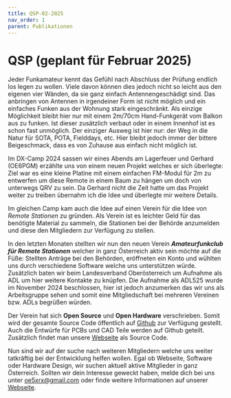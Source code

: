 ```yaml
---
title: QSP-02-2025
nav_order: 1
parent: Publikationen
---
```


# QSP (geplant für Februar 2025)

Jeder Funkamateur kennt das Gefühl nach Abschluss der Prüfung endlich los legen zu wollen.
Viele davon können dies jedoch nicht so leicht aus den eigenen vier Wänden, da sie ganz einfach Antennengeschädigt sind.
Das anbringen von Antennen in irgendeiner Form ist nicht möglich und ein einfaches Funken aus der Wohnung stark eingeschränkt.
Als einzige Möglichkeit bleibt hier nur mit einem 2m/70cm Hand-Funkgerät vom Balkon aus zu funken. Ist dieser zusätzlich verbaut oder in einem Innenhof ist es schon fast unmöglich.
Der einziger Ausweg ist hier nur: der Weg in die Natur für SOTA, POTA, Fielddays, etc. Hier bleibt jedoch immer der bittere Beigeschmack, dass es von Zuhause aus einfach nicht möglich ist.

Im DX-Camp 2024 sassen wir eines Abends am Lagerfeuer und Gerhard (OE6PGM) erzählte uns von einem neuen Projekt welches er sich überlegte:
Ziel war es eine kleine Platine mit einem einfachen FM-Modul für 2m zu entwerfen um diese Remote in einem Baum zu hängen um doch von unterwegs QRV zu sein.
Da Gerhard nicht die Zeit hatte um das Projekt weiter zu treiben übernahm ich die Idee und überlegte mir weitere Details.

Im gleichen Camp kam auch die Idee auf einen Verein für die Idee von *Remote Stationen* zu gründen.
Als Verein ist es leichter Geld für das benötigte Material zu sammeln, die Stationen bei der Behörde anzumelden und diese den Mitgliedern zur Verfügung zu stellen.

In den letzten Monaten stellten wir nun den neuen Verein ***Amateurfunkclub für Remote Stationen*** welcher in ganz Österreich aktiv sein möchte auf die Füße:
Stellten Anträge bei den Behörden, eröffneten ein Konto und wühlten uns durch verschiedene Software welche uns unterstützen würde. Zusätzlich baten wir beim Landesverband Oberösterreich um Aufnahme als ADL um hier weitere Kontakte zu knüpfen. Die Aufnahme als ADL525 wurde im November 2024 beschlossen, hier ist jedoch anzumerken das wir uns als Arbeitsgruppe sehen und somit eine Mitgliedschaft bei mehreren Vereinen bzw. ADLs begrüßen würden.

Der Verein hat sich **Open Source** und **Open Hardware** verschrieben. Somit wird der gesamte Source Code öffentlich auf [Github](https://github.com/OE5XRX) zur Verfügung gestellt.
Auch die Entwürfe für PCBs und CAD Teile werden auf Github geteilt. Zusätzlich findet man unsere [Webseite](https://oe5xrx.org) als Source Code.

Nun sind wir auf der suche nach weiteren Mitgliedern welche uns weiter tatkräftig bei der Entwicklung helfen wollen. Egal ob Webseite, Software oder Hardware Design, wir suchen aktuell aktive Mitglieder in ganz Österreich.
Sollten wir dein Interesse geweckt haben, melde dich bei uns unter oe5xrx@gmail.com oder finde weitere Informationen auf unserer [Webseite](https:oe5xrx.org).

